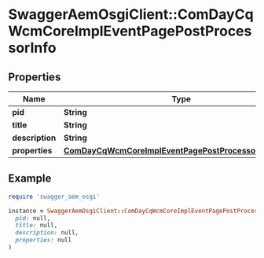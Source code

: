 # SwaggerAemOsgiClient::ComDayCqWcmCoreImplEventPagePostProcessorInfo

## Properties

| Name | Type | Description | Notes |
| ---- | ---- | ----------- | ----- |
| **pid** | **String** |  | [optional] |
| **title** | **String** |  | [optional] |
| **description** | **String** |  | [optional] |
| **properties** | [**ComDayCqWcmCoreImplEventPagePostProcessorProperties**](ComDayCqWcmCoreImplEventPagePostProcessorProperties.md) |  | [optional] |

## Example

```ruby
require 'swagger_aem_osgi'

instance = SwaggerAemOsgiClient::ComDayCqWcmCoreImplEventPagePostProcessorInfo.new(
  pid: null,
  title: null,
  description: null,
  properties: null
)
```

